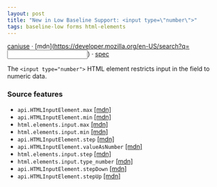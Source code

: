 ```yaml
---
layout: post
title: "New in Low Baseline Support: <input type=\"number\">"
tags: baseline-low forms html-elements
---
```


[caniuse](https://caniuse.com/?search=input-number) · [mdn](https://developer.mozilla.org/en-US/search?q=<input type="number">) · [spec](https://html.spec.whatwg.org/multipage/input.html#number-state-(type=number))

The `<input type="number">` HTML element restricts input in the field to numeric data.

### Source features

- ``api.HTMLInputElement.max`` [[mdn]](https://developer.mozilla.org/en-US/search?q=api.HTMLInputElement.max)
- ``api.HTMLInputElement.min`` [[mdn]](https://developer.mozilla.org/en-US/search?q=api.HTMLInputElement.min)
- ``html.elements.input.max`` [[mdn]](https://developer.mozilla.org/en-US/search?q=html.elements.input.max)
- ``html.elements.input.min`` [[mdn]](https://developer.mozilla.org/en-US/search?q=html.elements.input.min)
- ``api.HTMLInputElement.step`` [[mdn]](https://developer.mozilla.org/en-US/search?q=api.HTMLInputElement.step)
- ``api.HTMLInputElement.valueAsNumber`` [[mdn]](https://developer.mozilla.org/en-US/search?q=api.HTMLInputElement.valueAsNumber)
- ``html.elements.input.step`` [[mdn]](https://developer.mozilla.org/en-US/search?q=html.elements.input.step)
- ``html.elements.input.type_number`` [[mdn]](https://developer.mozilla.org/en-US/search?q=html.elements.input.type_number)
- ``api.HTMLInputElement.stepDown`` [[mdn]](https://developer.mozilla.org/en-US/search?q=api.HTMLInputElement.stepDown)
- ``api.HTMLInputElement.stepUp`` [[mdn]](https://developer.mozilla.org/en-US/search?q=api.HTMLInputElement.stepUp)
